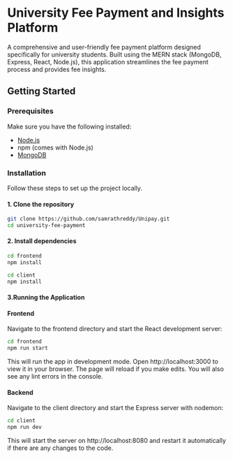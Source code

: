 # University Fee Payment and Insights Platform

A comprehensive and user-friendly fee payment platform designed specifically for university students. Built using the MERN stack (MongoDB, Express, React, Node.js), this application streamlines the fee payment process and provides fee insights.

## Getting Started

### Prerequisites

Make sure you have the following installed:

- [Node.js](https://nodejs.org/)
- npm (comes with Node.js)
- [MongoDB](https://www.mongodb.com/)

### Installation

Follow these steps to set up the project locally.

#### 1. Clone the repository

```bash
git clone https://github.com/samrathreddy/Unipay.git
cd university-fee-payment
```

#### 2. Install dependencies

```bash
cd frontend
npm install
```

```bash
cd client
npm install
```

#### 3.Running the Application
#### Frontend
Navigate to the frontend directory and start the React development server:

```bash
cd frontend
npm run start
```

This will run the app in development mode. Open http://localhost:3000 to view it in your browser. The page will reload if you make edits. You will also see any lint errors in the console.

#### Backend
Navigate to the client directory and start the Express server with nodemon:

```bash
cd client
npm run dev
```
This will start the server on http://localhost:8080 and restart it automatically if there are any changes to the code.
